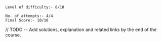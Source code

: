```
Level of difficulty:- 8/10
```
```
No. of attempts:- 4/4
Final Score:- 10/10
```
// TODO -- Add solutions, explanation and related links by the end of the course.
